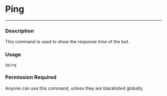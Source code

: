 # Ping
---
### Description
This command is used to show the response time of the bot.
### Usage
```
$ping
```
### Permission Required
Anyone can use this command, unless they are blacklisted globally.
